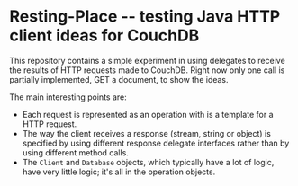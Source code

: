 # Resting-Place -- testing Java HTTP client ideas for CouchDB

This repository contains a simple experiment in using delegates to receive
the results of HTTP requests made to CouchDB. Right now only one call is
partially implemented, GET a document, to show the ideas.

The main interesting points are:

* Each request is represented as an operation with is a template for a HTTP request.
* The way the client receives a response (stream, string or object) is specified by
    using different response delegate interfaces rather than by using different
    method calls.
* The `Client` and `Database` objects, which typically have a lot of logic, have very
    little logic; it's all in the operation objects.
